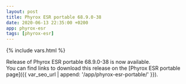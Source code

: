 ```yaml
---
layout: post
title: Phyrox ESR portable 68.9.0-38
date: 2020-06-13 22:35:00 +0200
app: phyrox-esr
tags: [phyrox-esr]
---
```

{% include vars.html %}

Release of Phyrox ESR portable 68.9.0-38 is now available.<br />
You can find links to download this release on the [Phyrox ESR portable page]({{ var_seo_url | append: '/app/phyrox-esr-portable/' }}).
